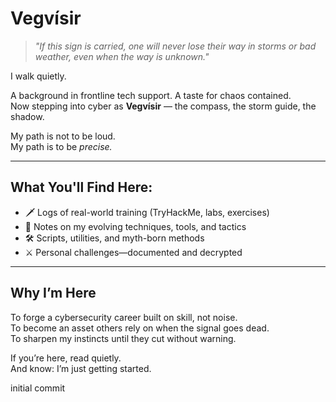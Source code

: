 # Vegvísir

> *"If this sign is carried, one will never lose their way in storms or bad weather, even when the way is unknown."*

I walk quietly.

A background in frontline tech support. A taste for chaos contained.  
Now stepping into cyber as **Vegvísir** — the compass, the storm guide, the shadow.

My path is not to be loud.  
My path is to be *precise.*

---

## What You'll Find Here:

- 🗡️ Logs of real-world training (TryHackMe, labs, exercises)
- 🧠 Notes on my evolving techniques, tools, and tactics
- 🛠️ Scripts, utilities, and myth-born methods
- ⚔️ Personal challenges—documented and decrypted

---

## Why I’m Here

To forge a cybersecurity career built on skill, not noise.  
To become an asset others rely on when the signal goes dead.  
To sharpen my instincts until they cut without warning.

If you’re here, read quietly.  
And know: I’m just getting started.


initial commit
<!--
**Vegvisir-cyber/Vegvisir-cyber** is a ✨ _special_ ✨ repository because its `README.md` (this file) appears on your GitHub profile.

Here are some ideas to get you started:

- 🔭 I’m currently working on ...
- 🌱 I’m currently learning ...
- 👯 I’m looking to collaborate on ...
- 🤔 I’m looking for help with ...
- 💬 Ask me about ...
- 📫 How to reach me: ...
- 😄 Pronouns: ...
- ⚡ Fun fact: ...
-->
